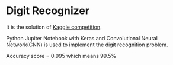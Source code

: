 # Digit Recognizer

It is the solution of [Kaggle competition](https://www.kaggle.com/c/digit-recognizer).

Python Jupiter Notebook with Keras and Convolutional Neural Network(CNN) is used to implement the digit recognition problem.

Accuracy score = 0.995 which means 99.5%


